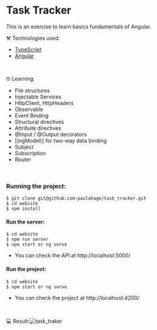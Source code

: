 # Task Tracker
This is an exercise to learn basics fundamentals of Angular.

⚒️ Technologies used:

- [TypeScript](https://www.typescriptlang.org/)
- [Angular](https://angular.io/docs)

</br>

🤓 Learning:

- File structures
- Injectable Services
- HttpClient, HttpHeaders
- Observable
- Event Binding
- Structural directives
- Attribute directives
- @Input / @Output decorators
- [(ngModel)] for two-way data binding
- Subject
- Subscription
- Router

<br/>

### Running the project:

```
$ git clone git@github.com:paulahage/task_tracker.git
$ cd website
$ npm install
```
#### Run the server:

```
$ cd website
$ npm run server
$ npm start or ng serve
```
- You can check the API at http://localhost:5000/

#### Run the project:

```
$ cd website
$ npm start or ng serve
```
- You can check the project at http://localhost:4200/

<br/>

💻 Result:![task_traker](https://github.com/paulahage/task_tracker/assets/84124999/fa942337-eee7-4c7a-a460-e3c7f7e460cc)

